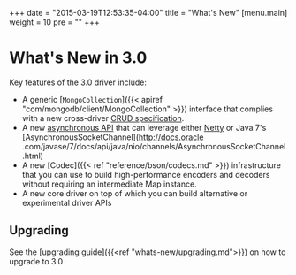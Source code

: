 +++
date = "2015-03-19T12:53:35-04:00"
title = "What's New"
[menu.main]
  weight = 10
  pre = "<i class='fa fa-cog'></i>"
+++

# What's New in 3.0

Key features of the 3.0 driver include:

- A generic [`MongoCollection`]({{< apiref "com/mongodb/client/MongoCollection" >}}) interface that complies with a new cross-driver 
[CRUD specification](https://github.com/mongodb/specifications/blob/master/source/crud/crud.rst).
- A new [asynchronous API](https://github.com/mongodb/mongo-java-driver/tree/master/driver-async) that can leverage either 
[Netty](http://netty.io/) or Java 7's 
[AsynchronousSocketChannel](http://docs.oracle .com/javase/7/docs/api/java/nio/channels/AsynchronousSocketChannel.html)
- A new [Codec]({{< ref "reference/bson/codecs.md" >}}) infrastructure that you can use to build high-performance
 encoders and decoders without requiring an intermediate Map instance.
- A new core driver on top of which you can build alternative or experimental driver APIs

## Upgrading

See the [upgrading guide]({{<ref "whats-new/upgrading.md">}}) on how to upgrade to 3.0
